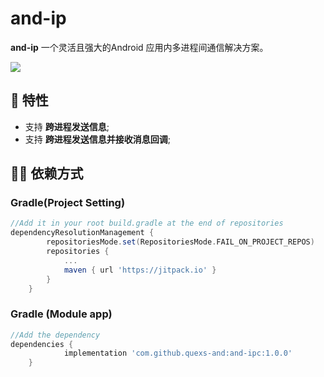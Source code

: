 # and-ip

**and-ip** 一个灵活且强大的Android 应用内多进程间通信解决方案。

[![](https://jitpack.io/v/quexs-and/and-ipc.svg)](https://jitpack.io/#quexs-and/and-ipc)

## 👏 特性 

- 支持 **跨进程发送信息**;
- 支持 **跨进程发送信息并接收消息回调**;

## 👨‍💻‍ 依赖方式

### Gradle(Project Setting)
```groovy
//Add it in your root build.gradle at the end of repositories
dependencyResolutionManagement {
		repositoriesMode.set(RepositoriesMode.FAIL_ON_PROJECT_REPOS)
		repositories {
			...
			maven { url 'https://jitpack.io' }
		}
	}
```

###  Gradle (Module app)
```groovy
//Add the dependency
dependencies {
	        implementation 'com.github.quexs-and:and-ipc:1.0.0'
	}
```
